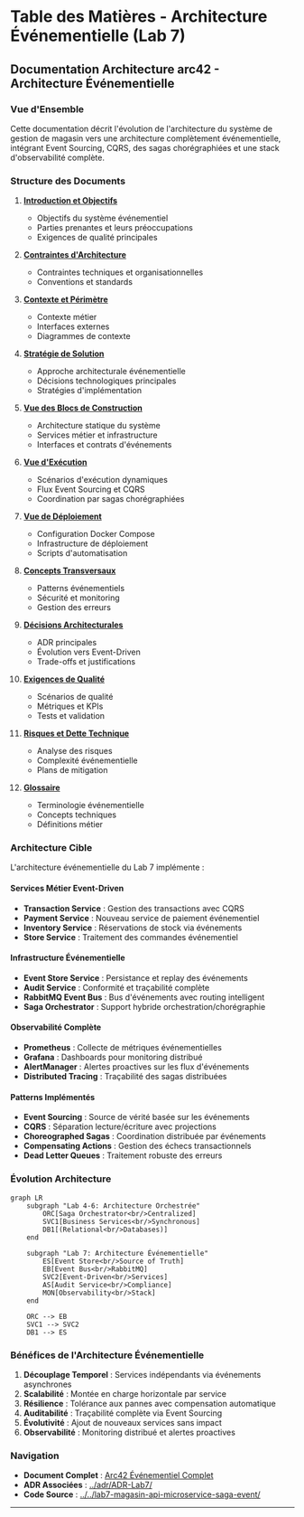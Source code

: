 # Table des Matières - Architecture Événementielle (Lab 7)

## Documentation Architecture arc42 - Architecture Événementielle

### Vue d'Ensemble

Cette documentation décrit l'évolution de l'architecture du système de gestion de magasin vers une architecture complètement événementielle, intégrant Event Sourcing, CQRS, des sagas chorégraphiées et une stack d'observabilité complète.

### Structure des Documents

1. **[Introduction et Objectifs](01_Introduction_and_Goals_event_driven.md)**
   - Objectifs du système événementiel
   - Parties prenantes et leurs préoccupations
   - Exigences de qualité principales

2. **[Contraintes d'Architecture](02_Architecture_Constraints.md)**
   - Contraintes techniques et organisationnelles
   - Conventions et standards

3. **[Contexte et Périmètre](03_Context_and_Scope_event_driven.md)**
   - Contexte métier
   - Interfaces externes
   - Diagrammes de contexte

4. **[Stratégie de Solution](04_Solution_Strategy.md)**
   - Approche architecturale événementielle
   - Décisions technologiques principales
   - Stratégies d'implémentation

5. **[Vue des Blocs de Construction](05_Building_Block_View_event_driven.md)**
   - Architecture statique du système
   - Services métier et infrastructure
   - Interfaces et contrats d'événements

6. **[Vue d'Exécution](06_Runtime_View_event_driven.md)**
   - Scénarios d'exécution dynamiques
   - Flux Event Sourcing et CQRS
   - Coordination par sagas chorégraphiées

7. **[Vue de Déploiement](07_Deployment_View_event_driven.md)**
   - Configuration Docker Compose
   - Infrastructure de déploiement
   - Scripts d'automatisation

8. **[Concepts Transversaux](08_Crosscutting_Concepts_event_driven.md)**
   - Patterns événementiels
   - Sécurité et monitoring
   - Gestion des erreurs

9. **[Décisions Architecturales](09_Architecture_Decisions_event_driven.md)**
   - ADR principales
   - Évolution vers Event-Driven
   - Trade-offs et justifications

10. **[Exigences de Qualité](10_Quality_Requirements_event_driven.md)**
    - Scénarios de qualité
    - Métriques et KPIs
    - Tests et validation

11. **[Risques et Dette Technique](11_Risks_Technical_Debt_event_driven.md)**
    - Analyse des risques
    - Complexité événementielle
    - Plans de mitigation

12. **[Glossaire](12_Glossary_event_driven.md)**
    - Terminologie événementielle
    - Concepts techniques
    - Définitions métier

### Architecture Cible

L'architecture événementielle du Lab 7 implémente :

#### Services Métier Event-Driven

- **Transaction Service** : Gestion des transactions avec CQRS
- **Payment Service** : Nouveau service de paiement événementiel
- **Inventory Service** : Réservations de stock via événements
- **Store Service** : Traitement des commandes événementiel

#### Infrastructure Événementielle

- **Event Store Service** : Persistance et replay des événements
- **Audit Service** : Conformité et traçabilité complète
- **RabbitMQ Event Bus** : Bus d'événements avec routing intelligent
- **Saga Orchestrator** : Support hybride orchestration/chorégraphie

#### Observabilité Complète

- **Prometheus** : Collecte de métriques événementielles
- **Grafana** : Dashboards pour monitoring distribué
- **AlertManager** : Alertes proactives sur les flux d'événements
- **Distributed Tracing** : Traçabilité des sagas distribuées

#### Patterns Implémentés

- **Event Sourcing** : Source de vérité basée sur les événements
- **CQRS** : Séparation lecture/écriture avec projections
- **Choreographed Sagas** : Coordination distribuée par événements
- **Compensating Actions** : Gestion des échecs transactionnels
- **Dead Letter Queues** : Traitement robuste des erreurs

### Évolution Architecture

```mermaid
graph LR
    subgraph "Lab 4-6: Architecture Orchestrée"
        ORC[Saga Orchestrator<br/>Centralized]
        SVC1[Business Services<br/>Synchronous]
        DB1[(Relational<br/>Databases)]
    end
    
    subgraph "Lab 7: Architecture Événementielle"
        ES[Event Store<br/>Source of Truth]
        EB[Event Bus<br/>RabbitMQ]
        SVC2[Event-Driven<br/>Services]
        AS[Audit Service<br/>Compliance]
        MON[Observability<br/>Stack]
    end
    
    ORC --> EB
    SVC1 --> SVC2
    DB1 --> ES
```

### Bénéfices de l'Architecture Événementielle

1. **Découplage Temporel** : Services indépendants via événements asynchrones
2. **Scalabilité** : Montée en charge horizontale par service
3. **Résilience** : Tolérance aux pannes avec compensation automatique
4. **Auditabilité** : Traçabilité complète via Event Sourcing
5. **Évolutivité** : Ajout de nouveaux services sans impact
6. **Observabilité** : Monitoring distribué et alertes proactives

### Navigation

- **Document Complet** : [Arc42 Événementiel Complet](arc42_full_event_driven.md)
- **ADR Associées** : [../adr/ADR-Lab7/](../adr/ADR-Lab7/)
- **Code Source** : [../../lab7-magasin-api-microservice-saga-event/](../../lab7-magasin-api-microservice-saga-event/)

---
